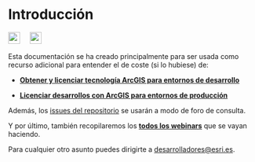 # Introducción

<div>
<div style="display:inline-block;margin-right:.5rem">
<a href="https://github.com/esri-es/licenciamiento-developers/stargazers"><img src="https://img.shields.io/github/stars/esri-es/licenciamiento-developers?style=social" style="margin-left:0;box-shadow:none;border-radius:0;height:24px"></a>
</div>
<div style="display:inline-block;margin-left:.5rem">
<a href="https://github.com/esri-es/licenciamiento-developers/stargazers"><img src="https://img.shields.io/github/watchers/esri-es/licenciamiento-developers?style=social" style="margin-left:0;box-shadow:none;border-radius:0;height:24px"></a>
</div>
</div>


Esta documentación se ha creado principalmente para ser usada como recurso adicional para entender el de coste (si lo hubiese) de:

* **[Obtener y licenciar tecnología ArcGIS para entornos de desarrollo](desarrollo/README?id=obtener-y-licenciar-tecnolog%c3%ada-arcgis-para-entornos-de-desarrollo)**

* **[Licenciar desarrollos con ArcGIS para entornos de producción](produccion/README?id=licenciar-desarrollos-con-arcgis-para-entornos-de-producción)**

Además, los [issues del repositorio](https://github.com/esri-es/licenciamiento-developers/issues) se usarán a modo de foro de consulta.

Y por último, también recopilaremos los **[todos los webinars](https://www.youtube.com/playlist?list=PLVfQL04Y8hoLIdS4A4zIAvFL_jKKxqiCK)** que se vayan haciendo.

Para cualquier otro asunto puedes dirigirte a desarrolladores@esri.es.
